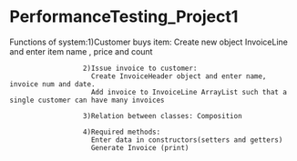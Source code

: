 # PerformanceTesting_Project1


Functions of system:1)Customer buys item:
                        Create new object InvoiceLine and enter item name , price and count
                      
                      2)Issue invoice to customer:
                        Create InvoiceHeader object and enter name, invoice num and date.
                        Add invoice to InvoiceLine ArrayList such that a single customer can have many invoices
                      
                      3)Relation between classes: Composition
                      
                      4)Required methods:
                        Enter data in constructors(setters and getters)
                        Generate Invoice (print)
